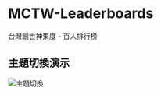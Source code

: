# MCTW-Leaderboards
台灣創世神果度 - 百人排行榜

## 主題切換演示
![主題切換](https://gyazo.com/c35b2995d7dc3cb8e682d6947bd910a1.gif)
